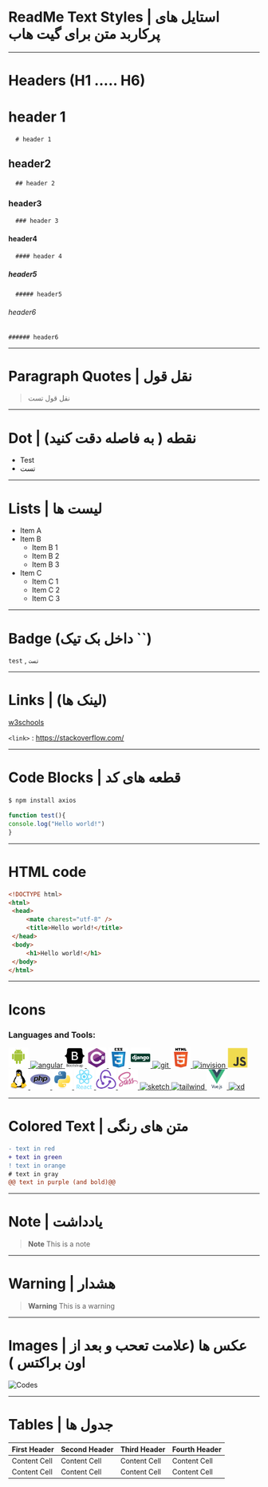 # ReadMe Text Styles | استایل های پرکاربد متن برای گیت هاب


****
# Headers (H1 ..... H6)

# header 1
~~~~
  # header 1
~~~~
## header2
~~~~
  ## header 2
~~~~
### header3
~~~~
  ### header 3
~~~~
#### header4
~~~~
  #### header 4
~~~~
##### header5
~~~~
  ##### header5
~~~~
###### header6
~~~~
###### header6
~~~~
***
# Paragraph Quotes | نقل قول

> نقل قول تست


****

# Dot | (به فاصله دقت کنید ) نقطه 
- Test 
- تست 

***

# Lists | لیست ها

+ Item A
+ Item B
    + Item B 1
    + Item B 2
    + Item B 3
+ Item C
    * Item C 1
    * Item C 2
    * Item C 3

***
# Badge (داخل بک تیک ‍‍``)
`test` , `تست`
***

# Links | (لینک ها)
[w3schools](https://www.w3schools.com/)

`<link>` : <https://stackoverflow.com/>
***

# Code Blocks  | قطعه های کد
`$ npm install axios`

```javascript
function test(){
console.log("Hello world!")
}
```
***

# HTML code
   
   ```html
<!DOCTYPE html>
<html>
    <head>
        <mate charest="utf-8" />
        <title>Hello world!</title>
    </head>
    <body>
        <h1>Hello world!</h1>
    </body>
</html>
```
***
# Icons

<h3 align="left">Languages and Tools:</h3>
<p align="left"> <a href="https://developer.android.com" target="_blank"> <img src="https://raw.githubusercontent.com/devicons/devicon/master/icons/android/android-original-wordmark.svg" alt="android" width="40" height="40"/> </a> <a href="https://angular.io" target="_blank"> <img src="https://angular.io/assets/images/logos/angular/angular.svg" alt="angular" width="40" height="40"/> </a> <a href="https://getbootstrap.com" target="_blank"> <img src="https://raw.githubusercontent.com/devicons/devicon/master/icons/bootstrap/bootstrap-plain-wordmark.svg" alt="bootstrap" width="40" height="40"/> </a> <a href="https://www.w3schools.com/cs/" target="_blank"> <img src="https://raw.githubusercontent.com/devicons/devicon/master/icons/csharp/csharp-original.svg" alt="csharp" width="40" height="40"/> </a> <a href="https://www.w3schools.com/css/" target="_blank"> <img src="https://raw.githubusercontent.com/devicons/devicon/master/icons/css3/css3-original-wordmark.svg" alt="css3" width="40" height="40"/> </a> <a href="https://www.djangoproject.com/" target="_blank"> <img src="https://raw.githubusercontent.com/devicons/devicon/master/icons/django/django-original.svg" alt="django" width="40" height="40"/> </a> <a href="https://git-scm.com/" target="_blank"> <img src="https://www.vectorlogo.zone/logos/git-scm/git-scm-icon.svg" alt="git" width="40" height="40"/> </a> <a href="https://www.w3.org/html/" target="_blank"> <img src="https://raw.githubusercontent.com/devicons/devicon/master/icons/html5/html5-original-wordmark.svg" alt="html5" width="40" height="40"/> </a> <a href="https://www.invisionapp.com/" target="_blank"> <img src="https://www.vectorlogo.zone/logos/invisionapp/invisionapp-icon.svg" alt="invision" width="40" height="40"/> </a> <a href="https://developer.mozilla.org/en-US/docs/Web/JavaScript" target="_blank"> <img src="https://raw.githubusercontent.com/devicons/devicon/master/icons/javascript/javascript-original.svg" alt="javascript" width="40" height="40"/> </a> <a href="https://www.linux.org/" target="_blank"> <img src="https://raw.githubusercontent.com/devicons/devicon/master/icons/linux/linux-original.svg" alt="linux" width="40" height="40"/> </a> <a href="https://www.php.net" target="_blank"> <img src="https://raw.githubusercontent.com/devicons/devicon/master/icons/php/php-original.svg" alt="php" width="40" height="40"/> </a> <a href="https://www.python.org" target="_blank"> <img src="https://raw.githubusercontent.com/devicons/devicon/master/icons/python/python-original.svg" alt="python" width="40" height="40"/> </a> <a href="https://reactjs.org/" target="_blank"> <img src="https://raw.githubusercontent.com/devicons/devicon/master/icons/react/react-original-wordmark.svg" alt="react" width="40" height="40"/> </a> <a href="https://redux.js.org" target="_blank"> <img src="https://raw.githubusercontent.com/devicons/devicon/master/icons/redux/redux-original.svg" alt="redux" width="40" height="40"/> </a> <a href="https://sass-lang.com" target="_blank"> <img src="https://raw.githubusercontent.com/devicons/devicon/master/icons/sass/sass-original.svg" alt="sass" width="40" height="40"/> </a> <a href="https://www.sketch.com/" target="_blank"> <img src="https://www.vectorlogo.zone/logos/sketchapp/sketchapp-icon.svg" alt="sketch" width="40" height="40"/> </a> <a href="https://tailwindcss.com/" target="_blank"> <img src="https://www.vectorlogo.zone/logos/tailwindcss/tailwindcss-icon.svg" alt="tailwind" width="40" height="40"/> </a> <a href="https://vuejs.org/" target="_blank"> <img src="https://raw.githubusercontent.com/devicons/devicon/master/icons/vuejs/vuejs-original-wordmark.svg" alt="vuejs" width="40" height="40"/> </a> <a href="https://www.adobe.com/products/xd.html" target="_blank"> <img src="https://cdn.worldvectorlogo.com/logos/adobe-xd.svg" alt="xd" width="40" height="40"/> </a> </p>


***

# Colored Text |  متن های رنگی
```diff
- text in red
+ text in green
! text in orange
# text in gray
@@ text in purple (and bold)@@
```

***

# Note | یادداشت

> **Note**
> This is a note

***

# Warning | هشدار

> **Warning**
> This is a warning

***

# Images | عکس ها (علامت تعحب و بعد از اون براکتس )

![Codes](https://www.google.com/imgres?imgurl=https%3A%2F%2Fmedia.edutopia.org%2Fstyles%2Fresponsive_2880px_16x9%2Fs3%2Fmasters%2Fd7_images%2Fslates%2Frushkoff-codecademy-literacy.jpg&imgrefurl=https%3A%2F%2Fwww.edutopia.org%2Fblog%2Fcode-literacy-21st-century-requirement-douglas-rushkoff&tbnid=R0kwgrwfJVLvhM&vet=12ahUKEwjB3aenkvDyAhVB-YUKHRh6BmEQMygFegUIARDdAQ..i&docid=lOMNMs2X7jG7dM&w=460&h=258&q=code&ved=2ahUKEwjB3aenkvDyAhVB-YUKHRh6BmEQMygFegUIARDdAQ)


***

# Tables | جدول ها

First Header  | Second Header | Third Header  | Fourth Header |
------------- | ------------- | ------------- | ------------- |
Content Cell  | Content Cell  | Content Cell  | Content Cell  |
Content Cell  | Content Cell  | Content Cell  | Content Cell  |


